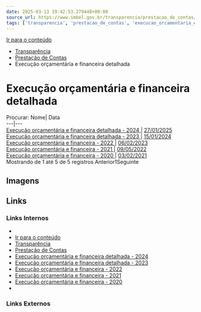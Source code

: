 ```yaml
---
date: 2025-03-13 19:42:53.279448+00:00
source_url: https://www.imbel.gov.br/transparencia/prestacao_de_contas/execucao_orcamentaria_e_financeira_detalhada
tags: ['transparencia', 'prestacao_de_contas', 'execucao_orcamentaria_e_financeira_detalhada']
---
```


[](https://www.imbel.gov.br/transparencia/prestacao_de_contas/execucao_orcamentaria_e_financeira_detalhada)
[Ir para o conteúdo](https://www.imbel.gov.br/transparencia/prestacao_de_contas/execucao_orcamentaria_e_financeira_detalhada#conteudo)
  * [ Transparência](https://www.imbel.gov.br/transparencia)
  * [ Prestação de Contas](https://www.imbel.gov.br/transparencia/prestacao_de_contas)
  * Execução orçamentária e financeira detalhada


# Execução orçamentária e financeira detalhada
Procurar:
Nome| Data  
---|---  
[ Execução orçamentária e financeira detalhada - 2024 ](https://www.imbel.gov.br/storage/transparencia/1737996941.pdf) | [27/01/2025](https://www.imbel.gov.br/storage/transparencia/1737996941.pdf)  
[ Execução orçamentária e financeira detalhada - 2023 ](https://www.imbel.gov.br/storage/transparencia/1705343730.pdf) | [15/01/2024](https://www.imbel.gov.br/storage/transparencia/1705343730.pdf)  
[ Execução orçamentária e financeira - 2022 ](https://www.imbel.gov.br/storage/transparencia/1686744631.pdf) | [06/02/2023](https://www.imbel.gov.br/storage/transparencia/1686744631.pdf)  
[ Execução orçamentária e financeira - 2021 ](https://www.imbel.gov.br/storage/transparencia/1686744747.pdf) | [09/05/2022](https://www.imbel.gov.br/storage/transparencia/1686744747.pdf)  
[ Execução orçamentária e financeira - 2020 ](https://www.imbel.gov.br/storage/transparencia/1686744671.pdf) | [03/02/2021](https://www.imbel.gov.br/storage/transparencia/1686744671.pdf)  
Mostrando de 1 até 5 de 5 registros
Anterior1Seguinte
[ ](https://www.imbel.gov.br/transparencia/prestacao_de_contas/execucao_orcamentaria_e_financeira_detalhada#home)


## Imagens



## Links

### Links Internos

- [](https://www.imbel.gov.br/transparencia/prestacao_de_contas/execucao_orcamentaria_e_financeira_detalhada)
- [Ir para o conteúdo](https://www.imbel.gov.br/transparencia/prestacao_de_contas/execucao_orcamentaria_e_financeira_detalhada#conteudo)
- [Transparência](https://www.imbel.gov.br/transparencia)
- [Prestação de Contas](https://www.imbel.gov.br/transparencia/prestacao_de_contas)
- [Execução orçamentária e financeira detalhada - 2024](https://www.imbel.gov.br/storage/transparencia/1737996941.pdf)
- [Execução orçamentária e financeira detalhada - 2023](https://www.imbel.gov.br/storage/transparencia/1705343730.pdf)
- [Execução orçamentária e financeira - 2022](https://www.imbel.gov.br/storage/transparencia/1686744631.pdf)
- [Execução orçamentária e financeira - 2021](https://www.imbel.gov.br/storage/transparencia/1686744747.pdf)
- [Execução orçamentária e financeira - 2020](https://www.imbel.gov.br/storage/transparencia/1686744671.pdf)
- [](https://www.imbel.gov.br/transparencia/prestacao_de_contas/execucao_orcamentaria_e_financeira_detalhada#home)

### Links Externos


